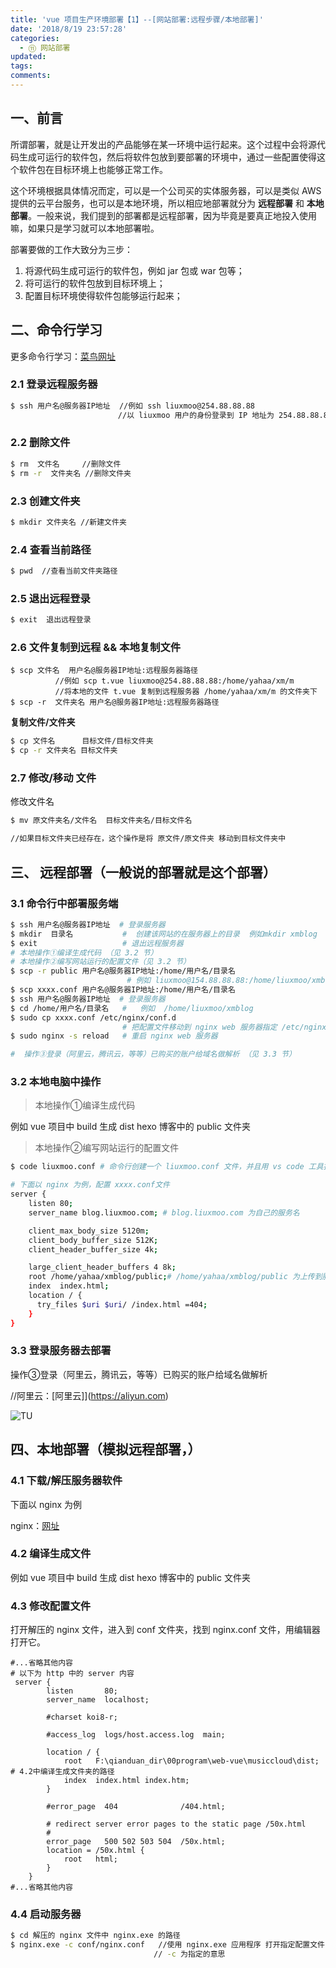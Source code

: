 ```yaml
---
title: 'vue 项目生产环境部署【1】--[网站部署:远程步骤/本地部署]'
date: '2018/8/19 23:57:28'
categories:
  - ⑪ 网站部署
updated:
tags:
comments:
---
```


## 一、前言

所谓部署，就是让开发出的产品能够在某一环境中运行起来。这个过程中会将源代码生成可运行的软件包，然后将软件包放到要部署的环境中，通过一些配置使得这个软件包在目标环境上也能够正常工作。

这个环境根据具体情况而定，可以是一个公司买的实体服务器，可以是类似 AWS 提供的云平台服务，也可以是本地环境，所以相应地部署就分为 **远程部署** 和 **本地部署**。一般来说，我们提到的部署都是远程部署，因为毕竟是要真正地投入使用嘛，如果只是学习就可以本地部署啦。

部署要做的工作大致分为三步：

1. 将源代码生成可运行的软件包，例如 jar 包或 war 包等；
2. 将可运行的软件包放到目标环境上；
3. 配置目标环境使得软件包能够运行起来；

## 二、命令行学习

更多命令行学习：[菜鸟网址](http://www.runoob.com/linux/linux-intro.html)

###   2.1 登录远程服务器

```BASH
$ ssh 用户名@服务器IP地址  //例如 ssh liuxmoo@254.88.88.88
                        //以 liuxmoo 用户的身份登录到 IP 地址为 254.88.88.88 服务器上。
```

### 2.2 删除文件

```BASH
$ rm  文件名     //删除文件
$ rm -r  文件夹名 //删除文件夹
```

### 2.3 创建文件夹

```bash
$ mkdir 文件夹名 //新建文件夹
```

### 2.4 查看当前路径

```BASH
$ pwd  //查看当前文件夹路径
```

### 2.5 退出远程登录

```bash
$ exit  退出远程登录
```

### 2.6 文件复制到远程 && 本地复制文件

```复制到远程
$ scp 文件名  用户名@服务器IP地址:远程服务器路径
          //例如 scp t.vue liuxmoo@254.88.88.88:/home/yahaa/xm/m
          //将本地的文件 t.vue 复制到远程服务器 /home/yahaa/xm/m 的文件夹下
$ scp -r  文件夹名 用户名@服务器IP地址:远程服务器路径
```

**复制文件/文件夹**

```BASH
$ cp 文件名      目标文件/目标文件夹
$ cp -r 文件夹名 目标文件夹
```

### 2.7 修改/移动 文件

修改文件名

```BASH
$ mv 原文件夹名/文件名  目标文件夹名/目标文件名

//如果目标文件夹已经存在，这个操作是将 原文件/原文件夹 移动到目标文件夹中
```

## 三、 远程部署（一般说的部署就是这个部署）

### 3.1 命令行中部署服务端

```BASH
$ ssh 用户名@服务器IP地址  # 登录服务器
$ mkdir  目录名           #  创建该网站的在服务器上的目录  例如mkdir xmblog
$ exit                   # 退出远程服务器
# 本地操作①编译生成代码 （见 3.2 节）
# 本地操作②编写网站运行的配置文件（见 3.2 节）
$ scp -r public 用户名@服务器IP地址:/home/用户名/目录名
                          # 例如 liuxmoo@154.88.88.88:/home/liuxmoo/xmblog
$ scp xxxx.conf 用户名@服务器IP地址:/home/用户名/目录名
$ ssh 用户名@服务器IP地址  # 登录服务器
$ cd /home/用户名/目录名   #   例如  /home/liuxmoo/xmblog
$ sudo cp xxxx.conf /etc/nginx/conf.d
                         # 把配置文件移动到 nginx web 服务器指定 /etc/nginx/conf.d 配置文件目录
$ sudo nginx -s reload   # 重启 nginx web 服务器

#  操作③登录（阿里云，腾讯云，等等）已购买的账户给域名做解析 （见 3.3 节）
```

### 3.2 本地电脑中操作

>本地操作①编译生成代码

例如 vue 项目中 build 生成 dist
    hexo 博客中的 public 文件夹

>本地操作②编写网站运行的配置文件

```BASH
$ code liuxmoo.conf # 命令行创建一个 liuxmoo.conf 文件，并且用 vs code 工具打开，
```

```BASH
# 下面以 nginx 为例，配置 xxxx.conf文件
server {
    listen 80;
    server_name blog.liuxmoo.com; # blog.liuxmoo.com 为自己的服务名

    client_max_body_size 5120m;
    client_body_buffer_size 512K;
    client_header_buffer_size 4k;

    large_client_header_buffers 4 8k;
    root /home/yahaa/xmblog/public;# /home/yahaa/xmblog/public 为上传到服务器上的编译文件
    index  index.html;
    location / {
      try_files $uri $uri/ /index.html =404;
    }
}
```

### 3.3 登录服务器去部署

操作③登录（阿里云，腾讯云，等等）已购买的账户给域名做解析

//阿里云：[阿里云]](https://aliyun.com) 

![TU](http://liuxmoo.foryung.com/%E5%BE%AE%E4%BF%A1%E5%9B%BE%E7%89%87_20181007173448.jpg)

## 四、本地部署（模拟远程部署，）

### 4.1 下载/解压服务器软件

下面以 nginx 为例

nginx：[网址](http://liuxmoo.foryung.com/%E5%BE%AE%E4%BF%A1%E5%9B%BE%E7%89%87_20181007173448.jpg)

### 4.2  编译生成文件

例如 vue 项目中 build 生成 dist
     hexo 博客中的 public 文件夹

### 4.3 修改配置文件

打开解压的 nginx 文件，进入到 conf 文件夹，找到 nginx.conf 文件，用编辑器打开它。

```CONF
#...省略其他内容
# 以下为 http 中的 server 内容
 server {
        listen       80;
        server_name  localhost;

        #charset koi8-r;

        #access_log  logs/host.access.log  main;

        location / {
            root   F:\qianduan_dir\00program\web-vue\musiccloud\dist; # 4.2中编译生成文件夹的路径
            index  index.html index.htm;
        }

        #error_page  404              /404.html;

        # redirect server error pages to the static page /50x.html
        #
        error_page   500 502 503 504  /50x.html;
        location = /50x.html {
            root   html;
        }
    }
#...省略其他内容
```

### 4.4 启动服务器

```BASH
$ cd 解压的 nginx 文件中 nginx.exe 的路径
$ nginx.exe -c conf/nginx.conf   //使用 nginx.exe 应用程序 打开指定配置文件 conf/nginx.conf 运行
                                // -c 为指定的意思
```